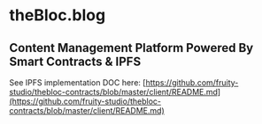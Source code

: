 # theBloc.blog

## Content Management Platform Powered By Smart Contracts & IPFS

See IPFS implementation DOC here: [https://github.com/fruity-studio/thebloc-contracts/blob/master/client/README.md](https://github.com/fruity-studio/thebloc-contracts/blob/master/client/README.md)